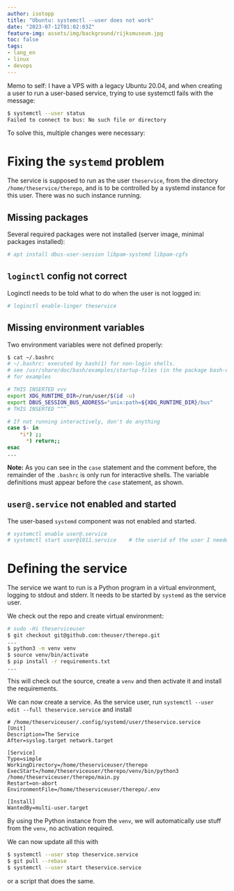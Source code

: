 ```yaml
---
author: isotopp
title: "Ubuntu: systemctl --user does not work"
date: "2023-07-12T01:02:03Z"
feature-img: assets/img/background/rijksmuseum.jpg
toc: false
tags:
- lang_en
- linux
- devops
---
```


Memo to self:
I have a VPS with a legacy Ubuntu 20.04, and when creating a user to run a user-based service,
trying to use systemctl fails with the message:

```bash
$ systemctl --user status
Failed to connect to bus: No such file or directory
```

To solve this, multiple changes were necessary:

# Fixing the `systemd` problem

The service is supposed to run as the user `theservice`, from the directory `/home/theservice/therepo`,
and is to be controlled by a systemd instance for this user.
There was no such instance running.

## Missing packages

Several required packages were not installed (server image, minimal packages installed):

```bash
# apt install dbus-user-session libpam-systemd libpam-cgfs
```

## `loginctl` config not correct

Loginctl needs to be told what to do when the user is not logged in:

```bash
# loginctl enable-linger theservice
```

## Missing environment variables

Two environment variables were not defined properly:

```bash
$ cat ~/.bashrc 
# ~/.bashrc: executed by bash(1) for non-login shells.
# see /usr/share/doc/bash/examples/startup-files (in the package bash-doc)
# for examples

# THIS INSERTED vvv
export XDG_RUNTIME_DIR=/run/user/$(id -u)
export DBUS_SESSION_BUS_ADDRESS="unix:path=${XDG_RUNTIME_DIR}/bus"
# THIS INSERTED ^^^

# If not running interactively, don't do anything
case $- in
    *i*) ;;
      *) return;;
esac
...
```

**Note:** As you can see in the `case` statement and the comment before, the remainder of the `.bashrc` is
only run for interactive shells.
The variable definitions must appear before the `case` statement, as shown.

## `user@.service` not enabled and started

The user-based `systemd` component was not enabled and started.

```bash
# systemctl enable user@.service
# systemctl start user@1011.service    # the userid of the user I needed
```

# Defining the service

The service we want to run is a Python program in a virtual environment,
logging to stdout and stderr.
It needs to be started by `systemd` as the service user.

We check out the repo and create virtual environment:

```bash
# sudo -Hi theserviceuser
$ git checkout git@github.com:theuser/therepo.git
...
$ python3 -m venv venv
$ source venv/bin/activate
$ pip install -r requirements.txt
...
```

This will check out the source, create a `venv` and then activate it and install the requirements.

We can now create a service.
As the service user, run `systemctl --user edit --full theservice.service` and install

```systemd
# /home/theserviceuser/.config/systemd/user/theservice.service
[Unit]
Description=The Service
After=syslog.target network.target

[Service]
Type=simple
WorkingDirectory=/home/theserviceuser/therepo
ExecStart=/home/theserviceuser/therepo/venv/bin/python3 /home/theserviceuser/therepo/main.py
Restart=on-abort
EnvironmentFile=/home/theserviceuser/therepo/.env

[Install]
WantedBy=multi-user.target
```

By using the Python instance from the `venv`, we will automatically use stuff from the `venv`, no activation required.

We can now update all this with

```bash
$ systemctl --user stop theservice.service
$ git pull --rebase
$ systemctl --user start theservice.service
```

or a script that does the same.

